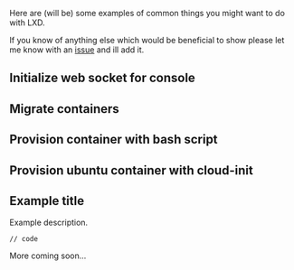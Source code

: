 Here are (will be) some examples of common things you might want to do with LXD. 

If you know of anything else which would be beneficial to show please let me know with an [issue](https://github.com/lcherone/lxc-query/issues) and ill add it.

## Initialize web socket for console

## Migrate containers

## Provision container with bash script

## Provision ubuntu container with cloud-init

## Example title

Example description.

```
// code
```

More coming soon...